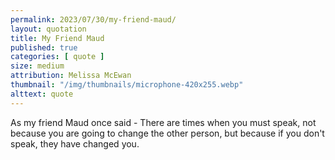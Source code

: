 ```yaml
---
permalink: 2023/07/30/my-friend-maud/
layout: quotation
title: My Friend Maud
published: true
categories: [ quote ]
size: medium
attribution: Melissa McEwan
thumbnail: "/img/thumbnails/microphone-420x255.webp"
alttext: quote
---
```


As my friend Maud once said - There are times when you must speak, not because you are going to change the other person, but because if you don't speak, they have changed you.
